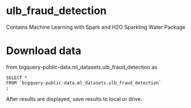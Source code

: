 # ulb_fraud_detection
Contains Machine Learning with Spark and H2O Sparkling Water Package

# Download data 
from bigquery-public-data.ml_datasets.ulb_fraud_detection as 
```
SELECT *
FROM `bigquery-public-data.ml_datasets.ulb_fraud_detection`
;
```

After results are displayed, save results to local or drive.
